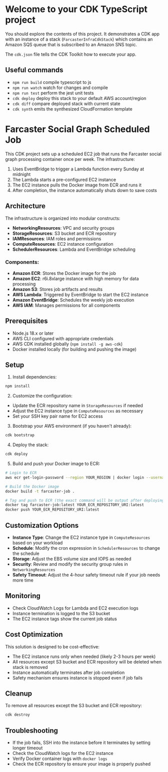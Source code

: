 # Welcome to your CDK TypeScript project

You should explore the contents of this project. It demonstrates a CDK app with an instance of a stack (`FarcasterInfraCdkStack`)
which contains an Amazon SQS queue that is subscribed to an Amazon SNS topic.

The `cdk.json` file tells the CDK Toolkit how to execute your app.

## Useful commands

- `npm run build` compile typescript to js
- `npm run watch` watch for changes and compile
- `npm run test` perform the jest unit tests
- `cdk deploy` deploy this stack to your default AWS account/region
- `cdk diff` compare deployed stack with current state
- `cdk synth` emits the synthesized CloudFormation template

# Farcaster Social Graph Scheduled Job

This CDK project sets up a scheduled EC2 job that runs the Farcaster social graph processing container once per week. The infrastructure:

1. Uses EventBridge to trigger a Lambda function every Sunday at midnight
2. The Lambda starts a pre-configured EC2 instance
3. The EC2 instance pulls the Docker image from ECR and runs it
4. After completion, the instance automatically shuts down to save costs

## Architecture

The infrastructure is organized into modular constructs:

- **NetworkingResources**: VPC and security groups
- **StorageResources**: S3 bucket and ECR repository
- **IAMResources**: IAM roles and permissions
- **ComputeResources**: EC2 instance configuration
- **SchedulerResources**: Lambda and EventBridge scheduling

### Components:

- **Amazon ECR**: Stores the Docker image for the job
- **Amazon EC2**: r6i.8xlarge instance with high memory for data processing
- **Amazon S3**: Stores job artifacts and results
- **AWS Lambda**: Triggered by EventBridge to start the EC2 instance
- **Amazon EventBridge**: Schedules the weekly job execution
- **AWS IAM**: Manages permissions for all components

## Prerequisites

- Node.js 18.x or later
- AWS CLI configured with appropriate credentials
- AWS CDK installed globally (`npm install -g aws-cdk`)
- Docker installed locally (for building and pushing the image)

## Setup

1. Install dependencies:

```bash
npm install
```

2. Customize the configuration:

- Update the ECR repository name in `StorageResources` if needed
- Adjust the EC2 instance type in `ComputeResources` as necessary
- Set your SSH key pair name for EC2 access

3. Bootstrap your AWS environment (if you haven't already):

```bash
cdk bootstrap
```

4. Deploy the stack:

```bash
cdk deploy
```

5. Build and push your Docker image to ECR:

```bash
# Login to ECR
aws ecr get-login-password --region YOUR_REGION | docker login --username AWS --password-stdin YOUR_ACCOUNT_ID.dkr.ecr.YOUR_REGION.amazonaws.com

# Build the Docker image
docker build -t farcaster-job .

# Tag and push to ECR (the exact command will be output after deploying the stack)
docker tag farcaster-job:latest YOUR_ECR_REPOSITORY_URI:latest
docker push YOUR_ECR_REPOSITORY_URI:latest
```

## Customization Options

- **Instance Type**: Change the EC2 instance type in `ComputeResources` based on your workload
- **Schedule**: Modify the cron expression in `SchedulerResources` to change the schedule
- **Storage**: Adjust the EBS volume size and IOPS as needed
- **Security**: Review and modify the security group rules in `NetworkingResources`
- **Safety Timeout**: Adjust the 4-hour safety timeout rule if your job needs more time

## Monitoring

- Check CloudWatch Logs for Lambda and EC2 execution logs
- Instance termination is logged to the S3 bucket
- The EC2 instance tags show the current job status

## Cost Optimization

This solution is designed to be cost-effective:

- The EC2 instance runs only when needed (likely 2-3 hours per week)
- All resources except S3 bucket and ECR repository will be deleted when stack is removed
- Instance automatically terminates after job completion
- Safety mechanism ensures instance is stopped even if job fails

## Cleanup

To remove all resources except the S3 bucket and ECR repository:

```bash
cdk destroy
```

## Troubleshooting

- If the job fails, SSH into the instance before it terminates by setting longer timeout
- Check the CloudWatch logs for the EC2 instance
- Verify Docker container logs with `docker logs`
- Check the ECR repository to ensure your image is properly pushed
